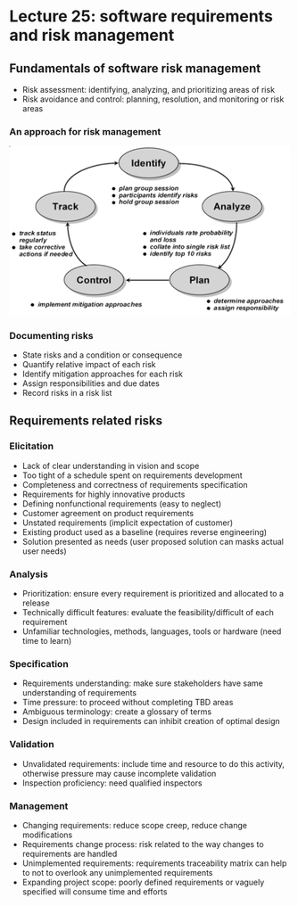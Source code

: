 # Lecture 25: software requirements and risk management

## Fundamentals of software risk management

- Risk assessment: identifying, analyzing, and prioritizing areas of risk
- Risk avoidance and control: planning, resolution, and monitoring or risk areas

### An approach for risk management

![Approaching risk management](./figures/approach-for-risk-management.png)

### Documenting risks

- State risks and a condition or consequence
- Quantify relative impact of each risk
- Identify mitigation approaches for each risk
- Assign responsibilities and due dates
- Record risks in a risk list

## Requirements related risks

### Elicitation

- Lack of clear understanding in vision and scope
- Too tight of a schedule spent on requirements development
- Completeness and correctness of requirements specification
- Requirements for highly innovative products
- Defining nonfunctional requirements (easy to neglect)
- Customer agreement on product requirements
- Unstated requirements (implicit expectation of customer)
- Existing product used as a baseline (requires reverse engineering)
- Solution presented as needs (user proposed solution can masks actual user needs)

### Analysis

- Prioritization: ensure every requirement is prioritized and allocated to a release
- Technically difficult features: evaluate the feasibility/difficult of each requirement
- Unfamiliar technologies, methods, languages, tools or hardware (need time to learn)

### Specification

- Requirements understanding: make sure stakeholders have same understanding of requirements
- Time pressure: to proceed without completing TBD areas
- Ambiguous terminology: create a glossary of terms
- Design included in requirements can inhibit creation of optimal design

### Validation

- Unvalidated requirements: include time and resource to do this activity, otherwise pressure may cause incomplete validation
- Inspection proficiency: need qualified inspectors

### Management

- Changing requirements: reduce scope creep, reduce change modifications
- Requirements change process: risk related to the way changes to requirements are handled
- Unimplemented requirements: requirements traceability matrix can help to not to overlook any unimplemented requirements
- Expanding project scope: poorly defined requirements or vaguely specified will consume time and efforts
